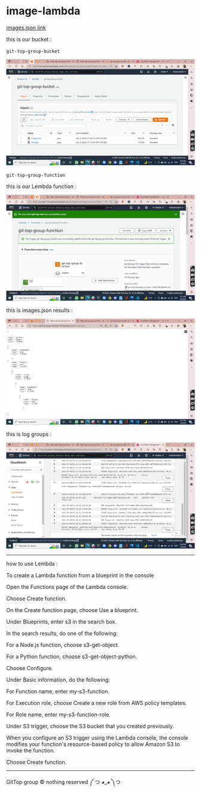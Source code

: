 # image-lambda

[images.json link](https://goodmorningbucket.s3.amazonaws.com/images.json)




this is our bucket : 

`git-top-group-bucket`

![bucket](./assets/4.png)


`git-top-group-function`

this is our Lembda function :

![lembda](./assets/3.png)


this is images.json results :

![res](./assets/2.png)

this is log groups :

![logs](./assets/5.png)


---------------------------
how to use Lembda : 

To create a Lambda function from a blueprint in the console

Open the Functions page of the Lambda console.

Choose Create function.

On the Create function page, choose Use a blueprint.

Under Blueprints, enter s3 in the search box.

In the search results, do one of the following:

For a Node.js function, choose s3-get-object.

For a Python function, choose s3-get-object-python.

Choose Configure.

Under Basic information, do the following:

For Function name, enter my-s3-function.

For Execution role, choose Create a new role from AWS policy templates.

For Role name, enter my-s3-function-role.

Under S3 trigger, choose the S3 bucket that you created previously.

When you configure an S3 trigger using the Lambda console, the console modifies your function's resource-based policy to allow Amazon S3 to invoke the function.

Choose Create function.

-----------------

GitTop group  ©  nothing reserved  ༼ つ ◕_◕ ༽つ  
